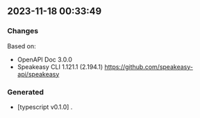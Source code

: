 

## 2023-11-18 00:33:49
### Changes
Based on:
- OpenAPI Doc 3.0.0 
- Speakeasy CLI 1.121.1 (2.194.1) https://github.com/speakeasy-api/speakeasy
### Generated
- [typescript v0.1.0] .